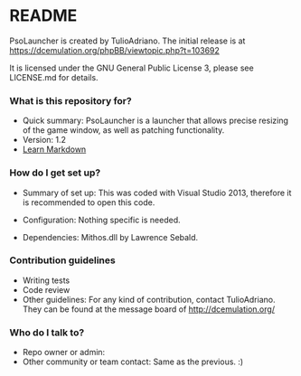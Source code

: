 # README #

PsoLauncher is created by TulioAdriano. The initial release is at https://dcemulation.org/phpBB/viewtopic.php?t=103692

It is licensed under the GNU General Public License 3, please see LICENSE.md for details.

### What is this repository for? ###

* Quick summary:
PsoLauncher is a launcher that allows precise resizing of the game window, as well as patching functionality.
* Version:
1.2
* [Learn Markdown](https://bitbucket.org/tutorials/markdowndemo)

### How do I get set up? ###

* Summary of set up:
This was coded with Visual Studio 2013, therefore it is recommended to open this code.

* Configuration:
Nothing specific is needed.

* Dependencies:
Mithos.dll by Lawrence Sebald. 

### Contribution guidelines ###

* Writing tests
* Code review
* Other guidelines:
For any kind of contribution, contact TulioAdriano. They can be found at the message board of http://dcemulation.org/

### Who do I talk to? ###

* Repo owner or admin:
* Other community or team contact:
Same as the previous. :)
